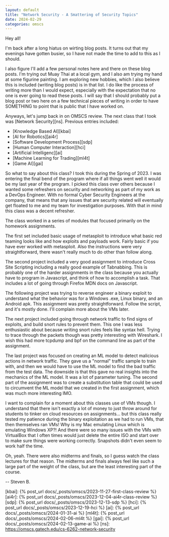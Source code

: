 ```yaml
---
layout: default
title: "Network Security - A Smattering of Security Topics"
date: 2024-02-29
categories: omscs
---
```


Hey all!

I'm back after a long hiatus on wirting blog posts. It turns out that my evenings have gotten busier, so I have not made the time to add to this as I should.

I also figure I'll add a few personal notes here and there on these blog posts. I'm trying out Muay Thai at a local gym, and I also am trying my hand at some figurine painting. I am exploring new hobbies, which I also believe this is included (writing blog posts) is in that list. I do like the process of writing more than I would expect, especially with the expectation that no one is ever going to read these posts. I will say that I should probably put a blog post or two here on a few technical pieces of writing in order to have SOMETHING to point that is public that I have worked on.

Anyways, let's jump back in on OMSCS review. The next class that I took was [Network Security][ns]. Previous entries included:
- [Knowledge Based AI][kbai]
- [AI for Robotics][ai4r]
- [Software Development Process][sdp]
- [Human Computer Interaction][hci]
- [Artificial Intelligenc][ai]
- [Machine Learning for Trading][ml4t]
- [Game AI][gai]

So what to say about this class? I took this during the Spring of 2023. I was entering the final bend of the program where if all things went well it would be my last year of the program. I picked this class over others because I wanted some refreshers on security and networking as part of my work as a DevOps Engineer. With no formal Cyber Security Engineers at the company, that means that any issues that are security related will eventually get floated to me and my team for investigation purposes. With that in mind this class was a decent refresher.

The class worked in a series of modules that focused primarily on the homework assignments.

The first set included basic usage of metasploit to introduce what basic red teaming looks like and how exploits and payloads work. Fairly basic if you have ever worked with metasploit. Also the instructions were very straightforward, there wasn't really much to do other than follow along.

The second project included a very good assignment to introduce Cross Site Scripting including a really good example of Tabnabbing. This is probably one of the harder assignments in the class because you actually have to program in Javascript, and think of how to accomplish a task. That includes a lot of going through Firefox MDN docs on Javascript.

The following project was trying to reverse engineer a binary exploit to understand what the behavior was for a Windows .exe, Linux binary, and an Android apk. This assignment was pretty straightforward. Follow the script, and it's mostly done. I'll complain more about the VMs later.

The next project included going through network traffic to find signs of exploits, and build snort rules to prevent them. This one I was less enthusiastic about because writing snort rules feels like syntax hell. Trying to trace through the packets though was pretty interesting with Wireshark. I wish this had more tcpdump and bpf on the command line as part of the assignment.

The last project was focused on creating an ML model to detect malicious actions in network traffic. They gave us a "normal" traffic sample to train with, and then we would have to use the ML model to find the bad traffic from the test data. The downside is that this gave no real insights into the mechanics of the ML model. It was a lot of parameter tuning. The second part of the assignment was to create a substitution table that could be used to circumvent the ML model that we created in the first assignment, which was much more interesting IMO.

I want to complain for a moment about this classes use of VMs though. I understand that there isn't exactly a lot of money to just throw around for students to tinker on cloud resources on assignments... but this class really tested my patience during the binary exploitation as we had to run VMs, that then themselves ran VMs! Why is my Mac emulating Linux which is emulating Windows XP?! And there were so many issues with the VMs with VirtualBox that I often times would just delete the entire ISO and start over to make sure things were working correctly. Snapshots didn't even seem to work half the time.

Oh, yeah. There were also midterms and finals, so I guess watch the class lectures for that reason. The midterms and finals always feel like such a large part of the weight of the class, but are the least interesting part of the course.

-- Steven B.

[omscs-info]: https://omscs.gatech.edu/program-information
[kbai]: {% post_url docs/_posts/omscs/2023-11-27-first-class-review %}
[ai4r]: {% post_url docs/_posts/omscs/2023-12-04-ai4r-class-review %}
[sdp]: {% post_url docs/_posts/omscs/2023-12-13-sdp %}
[hci]: {% post_url docs/_posts/omscs/2023-12-19-hci %}
[ai]: {% post_url docs/_posts/omscs/2024-01-31-ai %}
[ml4t]: {% post_url docs/_posts/omscs/2024-02-06-ml4t %}
[gai]: {% post_url docs/_posts/omscs/2024-02-13-game-ai %}
[ns]: https://omscs.gatech.edu/cs-6262-network-security